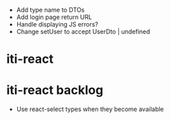 - Add type name to DTOs
- Add login page return URL
- Handle displaying JS errors?
- Change setUser to accept UserDto | undefined

# iti-react

# iti-react backlog

- Use react-select types when they become available
